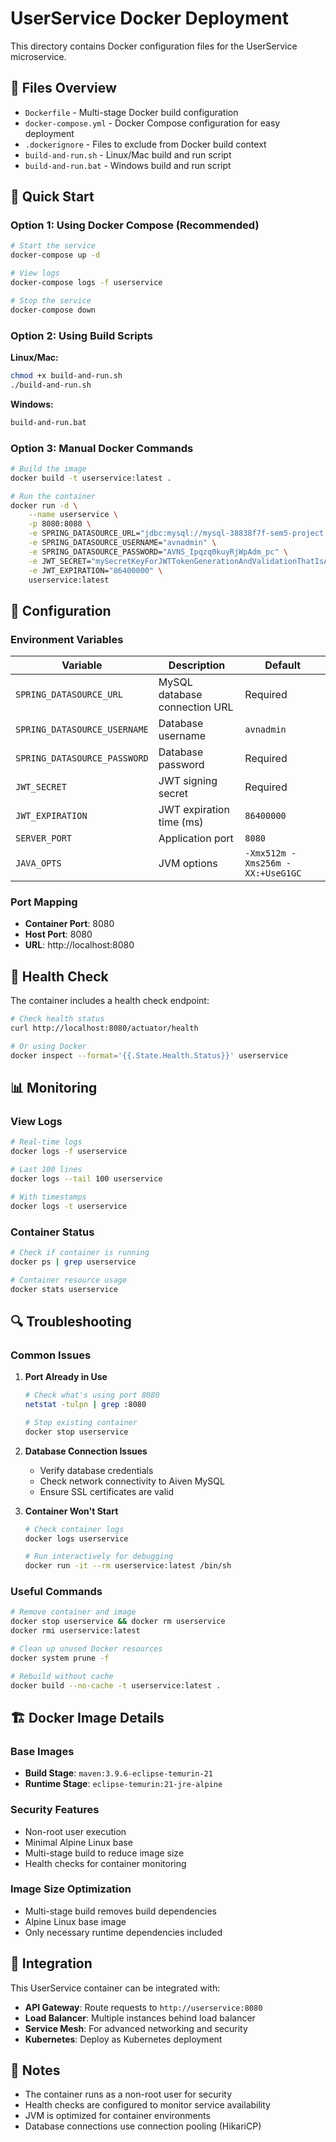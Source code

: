 # UserService Docker Deployment

This directory contains Docker configuration files for the UserService microservice.

## 📁 Files Overview

- `Dockerfile` - Multi-stage Docker build configuration
- `docker-compose.yml` - Docker Compose configuration for easy deployment
- `.dockerignore` - Files to exclude from Docker build context
- `build-and-run.sh` - Linux/Mac build and run script
- `build-and-run.bat` - Windows build and run script

## 🚀 Quick Start

### Option 1: Using Docker Compose (Recommended)

```bash
# Start the service
docker-compose up -d

# View logs
docker-compose logs -f userservice

# Stop the service
docker-compose down
```

### Option 2: Using Build Scripts

**Linux/Mac:**
```bash
chmod +x build-and-run.sh
./build-and-run.sh
```

**Windows:**
```cmd
build-and-run.bat
```

### Option 3: Manual Docker Commands

```bash
# Build the image
docker build -t userservice:latest .

# Run the container
docker run -d \
    --name userservice \
    -p 8080:8080 \
    -e SPRING_DATASOURCE_URL="jdbc:mysql://mysql-38838f7f-sem5-project.f.aivencloud.com:27040/InventoryManagement?sslMode=REQUIRED&serverTimezone=UTC&tcpKeepAlive=true" \
    -e SPRING_DATASOURCE_USERNAME="avnadmin" \
    -e SPRING_DATASOURCE_PASSWORD="AVNS_Ipqzq0kuyRjWpAdm_pc" \
    -e JWT_SECRET="mySecretKeyForJWTTokenGenerationAndValidationThatIsAtLeast512BitsLongToMeetHS512AlgorithmRequirementsForSecureTokenSigning" \
    -e JWT_EXPIRATION="86400000" \
    userservice:latest
```

## 🔧 Configuration

### Environment Variables

| Variable | Description | Default |
|----------|-------------|---------|
| `SPRING_DATASOURCE_URL` | MySQL database connection URL | Required |
| `SPRING_DATASOURCE_USERNAME` | Database username | `avnadmin` |
| `SPRING_DATASOURCE_PASSWORD` | Database password | Required |
| `JWT_SECRET` | JWT signing secret | Required |
| `JWT_EXPIRATION` | JWT expiration time (ms) | `86400000` |
| `SERVER_PORT` | Application port | `8080` |
| `JAVA_OPTS` | JVM options | `-Xmx512m -Xms256m -XX:+UseG1GC` |

### Port Mapping

- **Container Port**: 8080
- **Host Port**: 8080
- **URL**: http://localhost:8080

## 🏥 Health Check

The container includes a health check endpoint:

```bash
# Check health status
curl http://localhost:8080/actuator/health

# Or using Docker
docker inspect --format='{{.State.Health.Status}}' userservice
```

## 📊 Monitoring

### View Logs
```bash
# Real-time logs
docker logs -f userservice

# Last 100 lines
docker logs --tail 100 userservice

# With timestamps
docker logs -t userservice
```

### Container Status
```bash
# Check if container is running
docker ps | grep userservice

# Container resource usage
docker stats userservice
```

## 🔍 Troubleshooting

### Common Issues

1. **Port Already in Use**
   ```bash
   # Check what's using port 8080
   netstat -tulpn | grep :8080
   
   # Stop existing container
   docker stop userservice
   ```

2. **Database Connection Issues**
   - Verify database credentials
   - Check network connectivity to Aiven MySQL
   - Ensure SSL certificates are valid

3. **Container Won't Start**
   ```bash
   # Check container logs
   docker logs userservice
   
   # Run interactively for debugging
   docker run -it --rm userservice:latest /bin/sh
   ```

### Useful Commands

```bash
# Remove container and image
docker stop userservice && docker rm userservice
docker rmi userservice:latest

# Clean up unused Docker resources
docker system prune -f

# Rebuild without cache
docker build --no-cache -t userservice:latest .
```

## 🏗️ Docker Image Details

### Base Images
- **Build Stage**: `maven:3.9.6-eclipse-temurin-21`
- **Runtime Stage**: `eclipse-temurin:21-jre-alpine`

### Security Features
- Non-root user execution
- Minimal Alpine Linux base
- Multi-stage build to reduce image size
- Health checks for container monitoring

### Image Size Optimization
- Multi-stage build removes build dependencies
- Alpine Linux base image
- Only necessary runtime dependencies included

## 🔗 Integration

This UserService container can be integrated with:

- **API Gateway**: Route requests to `http://userservice:8080`
- **Load Balancer**: Multiple instances behind load balancer
- **Service Mesh**: For advanced networking and security
- **Kubernetes**: Deploy as Kubernetes deployment

## 📝 Notes

- The container runs as a non-root user for security
- Health checks are configured to monitor service availability
- JVM is optimized for container environments
- Database connections use connection pooling (HikariCP)
